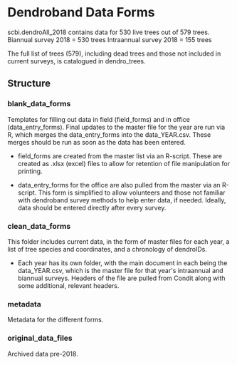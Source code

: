 # Dendroband Data Forms

scbi.dendroAll_2018 contains data for 530 live trees out of 579 trees.
Biannual survey 2018 = 530 trees
Intraannual survey 2018 = 155 trees

The full list of trees (579), including dead trees and those not included in current surveys, is catalogued in dendro_trees.

## Structure

### blank_data_forms

Templates for filling out data in field (field_forms) and in office (data_entry_forms). Final updates to the master file for the year are run via R, which merges the data_entry_forms into the data_YEAR.csv. These merges should be run as soon as the data has been entered.

- field_forms are created from the master list via an R-script. These are created as .xlsx (excel) files to allow for retention of file manipulation for printing.

- data_entry_forms for the office are also pulled from the master via an R-script. This form is simplified to allow volunteers and those not familiar with dendroband survey methods to help enter data, if needed. Ideally, data should be entered directly after every survey.

### clean_data_forms

This folder includes current data, in the form of master files for each year, a list of tree species and coordinates, and a chronology of dendroIDs.

- Each year has its own folder, with the main document in each being the data_YEAR.csv, which is the master file for that year's intraannual and biannual surveys. Headers of the file are pulled from Condit along with some additional, relevant headers.

### metadata

Metadata for the different forms.

### original_data_files

Archived data pre-2018. 
